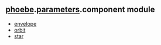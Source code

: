 ## [phoebe](phoebe.md).[parameters](phoebe.parameters.md).component module

* [envelope](phoebe.parameters.component.envelope.md)
* [orbit](phoebe.parameters.component.orbit.md)
* [star](phoebe.parameters.component.star.md)
